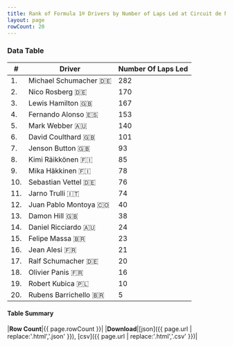 ```yaml
---
title: Rank of Formula 1® Drivers by Number of Laps Led at Circuit de Monaco
layout: page
rowCount: 20
---
```


<canvas id="chart" width="400" height="180"></canvas>
<script>
var data = {
    "datasets": [
        {
            "backgroundColor": [
                "#f3a935",
                "#f3a935",
                "#f3a935",
                "#f3a935",
                "#f3a935",
                "#f3a935",
                "#f3a935",
                "#f3a935",
                "#f3a935",
                "#f3a935",
                "#f3a935",
                "#f3a935",
                "#f3a935",
                "#f3a935",
                "#f3a935",
                "#f3a935",
                "#f3a935",
                "#f3a935",
                "#f3a935",
                "#f3a935"
            ],
            "borderColor": [
                "#f68639",
                "#f68639",
                "#f68639",
                "#f68639",
                "#f68639",
                "#f68639",
                "#f68639",
                "#f68639",
                "#f68639",
                "#f68639",
                "#f68639",
                "#f68639",
                "#f68639",
                "#f68639",
                "#f68639",
                "#f68639",
                "#f68639",
                "#f68639",
                "#f68639",
                "#f68639"
            ],
            "borderWidth": 1,
            "data": [
                282.0,
                170.0,
                167.0,
                153.0,
                140.0,
                101.0,
                93.0,
                85.0,
                78.0,
                76.0,
                74.0,
                40.0,
                38.0,
                24.0,
                23.0,
                21.0,
                20.0,
                16.0,
                10.0,
                5.0
            ],
            "label": "Number Of Laps Led"
        }
    ],
    "labels": [
        "Michael Schumacher",
        "Nico Rosberg",
        "Lewis Hamilton",
        "Fernando Alonso",
        "Mark Webber",
        "David Coulthard",
        "Jenson Button",
        "Kimi Räikkönen",
        "Mika Häkkinen",
        "Sebastian Vettel",
        "Jarno Trulli",
        "Juan Pablo Montoya",
        "Damon Hill",
        "Daniel Ricciardo",
        "Felipe Massa",
        "Jean Alesi",
        "Ralf Schumacher",
        "Olivier Panis",
        "Robert Kubica",
        "Rubens Barrichello"
    ]
};
var options = {
  legend: {
    display: false
  },
  scales: {
    xAxes: [{
      ticks: {
        beginAtZero: true,
        maxRotation: 180,
        display: window.innerWidth > 800
      }
    }],
    yAxes: [{
      ticks: {
        beginAtZero: true
      }
    }]
  },
  onResize: function(chart, size) {
    chart.options.scales.xAxes[0].ticks.display = size.width > 800;
  }
};
var chart = new Chart("chart", {
    data: data,
    type: 'bar',
    options: options
});
</script>

<!-- div id="chart-navigation">
<button onclick="window.location = chart.toBase64Image();">Save as Image</button>
<button onclick="window.location = chart.toBase64Image();">Hello</button>
<button onclick="window.location = chart.toBase64Image();">Hello</button>
<select>
<option>one</option>
<option>two</option>
<option>three</option>
</select>
</div -->




### Data Table

| # | Driver | Number Of Laps Led |
|--|--|--|
| 1. | Michael Schumacher 🇩🇪 | 282 |
| 2. | Nico Rosberg 🇩🇪 | 170 |
| 3. | Lewis Hamilton 🇬🇧 | 167 |
| 4. | Fernando Alonso 🇪🇸 | 153 |
| 5. | Mark Webber 🇦🇺 | 140 |
| 6. | David Coulthard 🇬🇧 | 101 |
| 7. | Jenson Button 🇬🇧 | 93 |
| 8. | Kimi Räikkönen 🇫🇮 | 85 |
| 9. | Mika Häkkinen 🇫🇮 | 78 |
| 10. | Sebastian Vettel 🇩🇪 | 76 |
| 11. | Jarno Trulli 🇮🇹 | 74 |
| 12. | Juan Pablo Montoya 🇨🇴 | 40 |
| 13. | Damon Hill 🇬🇧 | 38 |
| 14. | Daniel Ricciardo 🇦🇺 | 24 |
| 15. | Felipe Massa 🇧🇷 | 23 |
| 16. | Jean Alesi 🇫🇷 | 21 |
| 17. | Ralf Schumacher 🇩🇪 | 20 |
| 18. | Olivier Panis 🇫🇷 | 16 |
| 19. | Robert Kubica 🇵🇱 | 10 |
| 20. | Rubens Barrichello 🇧🇷 | 5 |

#### Table Summary

|**Row Count**|{{ page.rowCount }}|
|**Download**|[json]({{ page.url | replace:'.html','.json' }}), [csv]({{ page.url | replace:'.html','.csv' }})|
